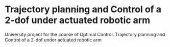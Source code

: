 # Trajectory planning and Control of a 2-dof under actuated robotic arm


University project for the course of Optimal Control. Trajectory planning and Control of 
a 2-dof under actuated robotic arm
